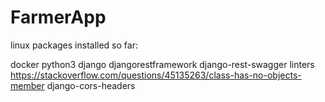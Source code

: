 # FarmerApp
linux packages installed so far:

docker
python3
django
djangorestframework
django-rest-swagger
linters https://stackoverflow.com/questions/45135263/class-has-no-objects-member
django-cors-headers